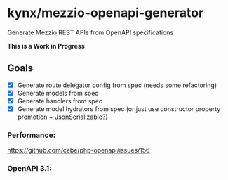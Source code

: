 # kynx/mezzio-openapi-generator

Generate Mezzio REST APIs from OpenAPI specifications

**This is a Work in Progress**

## Goals

* [x] Generate route delegator config from spec (needs some refactoring)
* [x] Generate models from spec
* [x] Generate handlers from spec
* [x] Generate model hydrators from spec (or just use constructor property promotion + JsonSerializable?)

### Performance:
https://github.com/cebe/php-openapi/issues/156

### OpenAPI 3.1:
